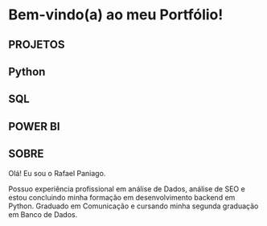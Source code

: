# Bem-vindo(a) ao meu Portfólio!

## PROJETOS


## Python


## SQL


## POWER BI


## SOBRE
Olá! Eu sou o Rafael Paniago.

Possuo experiência profissional em análise de Dados, análise de SEO e estou concluindo minha formação em desenvolvimento backend em Python.
Graduado em Comunicação e cursando minha segunda graduação em Banco de Dados.
